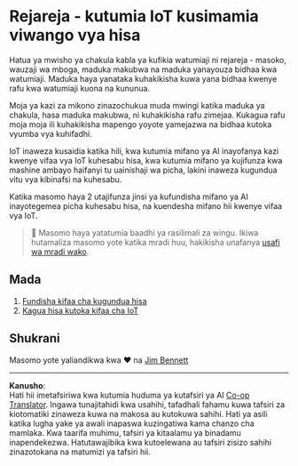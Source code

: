 <!--
CO_OP_TRANSLATOR_METADATA:
{
  "original_hash": "22a1d6e49f2a689fe5bfa7802a7241fc",
  "translation_date": "2025-08-27T22:36:37+00:00",
  "source_file": "5-retail/README.md",
  "language_code": "sw"
}
-->
# Rejareja - kutumia IoT kusimamia viwango vya hisa

Hatua ya mwisho ya chakula kabla ya kufikia watumiaji ni rejareja - masoko, wauzaji wa mboga, maduka makubwa na maduka yanayouza bidhaa kwa watumiaji. Maduka haya yanataka kuhakikisha kuwa yana bidhaa kwenye rafu kwa watumiaji kuona na kununua.

Moja ya kazi za mikono zinazochukua muda mwingi katika maduka ya chakula, hasa maduka makubwa, ni kuhakikisha rafu zimejaa. Kukagua rafu moja moja ili kuhakikisha mapengo yoyote yamejazwa na bidhaa kutoka vyumba vya kuhifadhi.

IoT inaweza kusaidia katika hili, kwa kutumia mifano ya AI inayofanya kazi kwenye vifaa vya IoT kuhesabu hisa, kwa kutumia mifano ya kujifunza kwa mashine ambayo haifanyi tu uainishaji wa picha, lakini inaweza kugundua vitu vya kibinafsi na kuhesabu.

Katika masomo haya 2 utajifunza jinsi ya kufundisha mifano ya AI inayotegemea picha kuhesabu hisa, na kuendesha mifano hii kwenye vifaa vya IoT.

> 💁 Masomo haya yatatumia baadhi ya rasilimali za wingu. Ikiwa hutamaliza masomo yote katika mradi huu, hakikisha unafanya [usafi wa mradi wako](../clean-up.md).

## Mada

1. [Fundisha kifaa cha kugundua hisa](./lessons/1-train-stock-detector/README.md)
1. [Kagua hisa kutoka kifaa cha IoT](./lessons/2-check-stock-device/README.md)

## Shukrani

Masomo yote yaliandikwa kwa ♥️ na [Jim Bennett](https://GitHub.com/JimBobBennett)

---

**Kanusho**:  
Hati hii imetafsiriwa kwa kutumia huduma ya kutafsiri ya AI [Co-op Translator](https://github.com/Azure/co-op-translator). Ingawa tunajitahidi kwa usahihi, tafadhali fahamu kuwa tafsiri za kiotomatiki zinaweza kuwa na makosa au kutokuwa sahihi. Hati ya asili katika lugha yake ya awali inapaswa kuzingatiwa kama chanzo cha mamlaka. Kwa taarifa muhimu, tafsiri ya kitaalamu ya binadamu inapendekezwa. Hatutawajibika kwa kutoelewana au tafsiri zisizo sahihi zinazotokana na matumizi ya tafsiri hii.